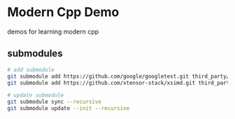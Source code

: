 Modern Cpp Demo
========

demos for learning modern cpp


## submodules

``` bash
# add submodule
git submodule add https://github.com/google/googletest.git third_party/googletest
git submodule add https://github.com/xtensor-stack/xsimd.git third_party/xsimd
```

``` bash
# update submodule
git submodule sync --recursive
git submodule update --init --recursive
```
